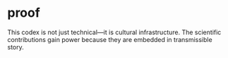 # proof
This codex is not just technical—it is cultural infrastructure. The scientific contributions gain power because they are embedded in transmissible story.

